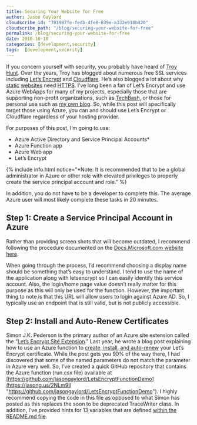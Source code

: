 ```yaml
---
title: Securing Your Website for Free
author: Jason Gaylord
cloudscribe_id: "781987fe-fedb-4fe8-839e-a332e918b420"
cloudscribe_path: "/blog/securing-your-website-for-free"
permalink: /blog/securing-your-website-for-free
date: 2018-10-18
categories: [development,security]
tags:  [development,security]
---
```


If you concern yourself with security, you probably have heard of [Troy Hunt](https://jasong.us/2J3Xm8F). Over the years, Troy has blogged about numerous free SSL services including [Let’s Encrypt](https://jasong.us/2pX9nUA) and [Cloudflare](https://jasong.us/2NKkY2Q). He’s also blogged a lot about why [static](https://jasong.us/2J30eCv) [websites](https://jasong.us/2CQmsHH) need [HTTPS](https://jasong.us/2EwnXwx). I’ve long been a fan of Let’s Encrypt and use Azure WebApps for many of my projects, especially those that are supporting non-profit organizations, such as [TechBash](https://jasong.us/techbash), or those for personal use such as [my own blog](https://jasong.us/blog). So, while this post will specifically target those using Azure, you can and should use Let’s Encrypt or Cloudflare regardless of your hosting provider. 

For purposes of this post, I’m going to use:

- Azure Active Directory and Service Principal Accounts*
- Azure Function app
- Azure Web app
- Let’s Encrypt

{% include info.html notice="*Note: It is recommended that to be a global administrator in Azure or other role with elevated privileges to properly create the service principal account and role." %}

In addition, you do not have to be a developer to complete this. The average Azure user will most likely complete these tasks in 20 minutes.

## Step 1: Create a Service Principal Account in Azure
Rather than providing screen shots that will become outdated, I recommend following the procedure documented on the [Docs.Microsoft.com website here](https://jasong.us/2NOFBuy). 

When going through the process, I’d recommend choosing a display name should be something that’s easy to understand. I tend to use the name of the application along with letsencrypt so I can easily identify this service account. Also, the login/home page value doesn’t really matter for this purpose as this will only be used for the function. However, the important thing to note is that this URL will allow users to login against Azure AD. So, I typically use an endpoint that is still valid, but is not publicly accessible.

## Step 2: Install and Auto-Renew Certificates
Simon J.K. Pederson is the primary author of an Azure site extension called the “[Let’s Encrypt Site Extension](https://jasong.us/2PEpul6).” Last year, he wrote a blog post explaining how to use an Azure function to [create, install, and auto-renew](https://jasong.us/2P4BY8O) your Let’s Encrypt certificate. While the post gets you 90% of the way there, I had discovered that some of the named parameters do not match the parameter in Azure very well. So, I’ve created a quick GitHub repository that contains the Azure function (run.csx file) available at [https://github.com/jasongaylord/LetsEncryptFunctionDemo](https://jasong.us/2NLm9il "https://github.com/jasongaylord/LetsEncryptFunctionDemo"). I highly recommend copying the code in this file as opposed to what Simon has posted as this replaces the soon to be deprecated TraceWriter class. In addition, I’ve provided hints for 13 variables that are defined [within the README.md file](https://jasong.us/2OuncbM).